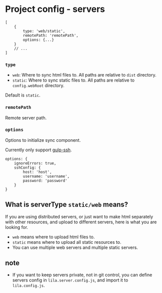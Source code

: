 # Project config - servers

```
[
    {
        type: 'web/static',
        remotePath: 'remotePath',
        options: {...}
    }
    // ...
]
```

### `type`

* `web`: Where to sync html files to. All paths are relative to `dist` directory.
* `static`: Where to sync static files to. All paths are relative to `config.webRoot` directory.

Default is `static`.

### `remotePath`

Remote server path.

### `options`

Options to initialize sync component.

Currently only support [gulp-ssh](https://github.com/teambition/gulp-ssh).

```
options: {
    ignoreErrors: true,
    sshConfig: {
        host: 'host',
        username: 'username',
        password: 'password'
    }
}
```

## What is serverType `static/web` means?

If you are using distributed servers, or just want to make html separately with other resources, and upload to different servers, here is what you are looking for.

* `web` means where to upload html files to. 
* `static` means where to upload all static resources to. 
* You can use multiple web servers and multiple static servers.

## note

* If you want to keep servers private, not in git control, you can define servers config in `lila.server.config.js`, and import it to `lila.config.js`.
